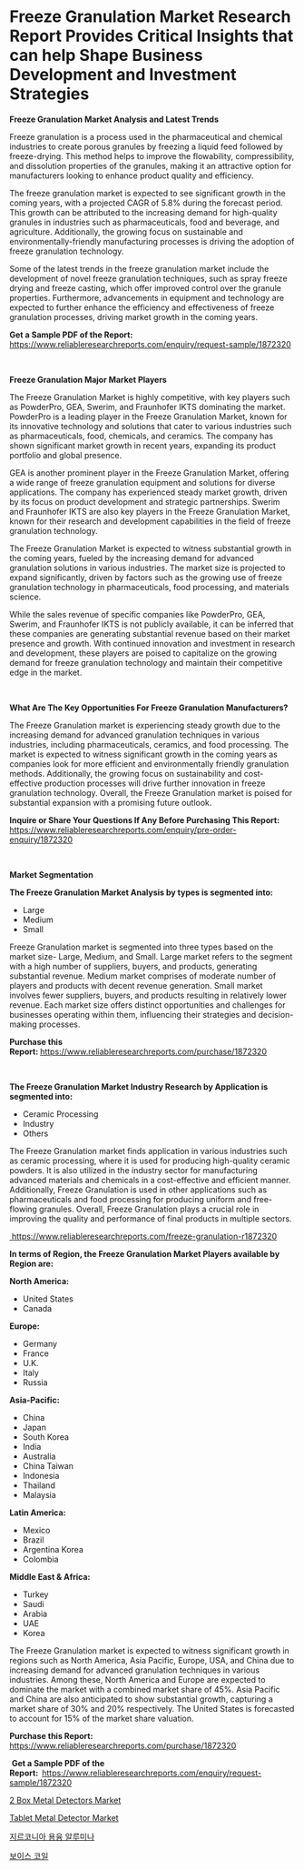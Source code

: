 <p><h1>Freeze Granulation Market Research Report Provides Critical Insights that can help Shape Business Development and Investment Strategies</h1></p><p><strong>Freeze Granulation Market Analysis and Latest Trends</strong></p>
<p><p>Freeze granulation is a process used in the pharmaceutical and chemical industries to create porous granules by freezing a liquid feed followed by freeze-drying. This method helps to improve the flowability, compressibility, and dissolution properties of the granules, making it an attractive option for manufacturers looking to enhance product quality and efficiency.</p><p>The freeze granulation market is expected to see significant growth in the coming years, with a projected CAGR of 5.8% during the forecast period. This growth can be attributed to the increasing demand for high-quality granules in industries such as pharmaceuticals, food and beverage, and agriculture. Additionally, the growing focus on sustainable and environmentally-friendly manufacturing processes is driving the adoption of freeze granulation technology.</p><p>Some of the latest trends in the freeze granulation market include the development of novel freeze granulation techniques, such as spray freeze drying and freeze casting, which offer improved control over the granule properties. Furthermore, advancements in equipment and technology are expected to further enhance the efficiency and effectiveness of freeze granulation processes, driving market growth in the coming years.</p></p>
<p><strong>Get a Sample PDF of the Report:&nbsp;</strong> <a href="https://www.reliableresearchreports.com/enquiry/request-sample/1872320">https://www.reliableresearchreports.com/enquiry/request-sample/1872320</a></p>
<p>&nbsp;</p>
<p><strong>Freeze Granulation Major Market Players</strong></p>
<p><p>The Freeze Granulation Market is highly competitive, with key players such as PowderPro, GEA, Swerim, and Fraunhofer IKTS dominating the market. PowderPro is a leading player in the Freeze Granulation Market, known for its innovative technology and solutions that cater to various industries such as pharmaceuticals, food, chemicals, and ceramics. The company has shown significant market growth in recent years, expanding its product portfolio and global presence.</p><p>GEA is another prominent player in the Freeze Granulation Market, offering a wide range of freeze granulation equipment and solutions for diverse applications. The company has experienced steady market growth, driven by its focus on product development and strategic partnerships. Swerim and Fraunhofer IKTS are also key players in the Freeze Granulation Market, known for their research and development capabilities in the field of freeze granulation technology.</p><p>The Freeze Granulation Market is expected to witness substantial growth in the coming years, fueled by the increasing demand for advanced granulation solutions in various industries. The market size is projected to expand significantly, driven by factors such as the growing use of freeze granulation technology in pharmaceuticals, food processing, and materials science.</p><p>While the sales revenue of specific companies like PowderPro, GEA, Swerim, and Fraunhofer IKTS is not publicly available, it can be inferred that these companies are generating substantial revenue based on their market presence and growth. With continued innovation and investment in research and development, these players are poised to capitalize on the growing demand for freeze granulation technology and maintain their competitive edge in the market.</p></p>
<p>&nbsp;</p>
<p><strong>What Are The Key Opportunities For Freeze Granulation Manufacturers?</strong></p>
<p><p>The Freeze Granulation market is experiencing steady growth due to the increasing demand for advanced granulation techniques in various industries, including pharmaceuticals, ceramics, and food processing. The market is expected to witness significant growth in the coming years as companies look for more efficient and environmentally friendly granulation methods. Additionally, the growing focus on sustainability and cost-effective production processes will drive further innovation in freeze granulation technology. Overall, the Freeze Granulation market is poised for substantial expansion with a promising future outlook.</p></p>
<p><strong>Inquire or Share Your Questions If Any Before Purchasing This Report:</strong> <a href="https://www.reliableresearchreports.com/enquiry/pre-order-enquiry/1872320">https://www.reliableresearchreports.com/enquiry/pre-order-enquiry/1872320</a></p>
<p>&nbsp;</p>
<p><strong>Market Segmentation</strong></p>
<p><strong>The Freeze Granulation Market Analysis by types is segmented into:</strong></p>
<p><ul><li>Large</li><li>Medium</li><li>Small</li></ul></p>
<p><p>Freeze Granulation market is segmented into three types based on the market size- Large, Medium, and Small. Large market refers to the segment with a high number of suppliers, buyers, and products, generating substantial revenue. Medium market comprises of moderate number of players and products with decent revenue generation. Small market involves fewer suppliers, buyers, and products resulting in relatively lower revenue. Each market size offers distinct opportunities and challenges for businesses operating within them, influencing their strategies and decision-making processes.</p></p>
<p><strong>Purchase this Report:&nbsp;</strong><a href="https://www.reliableresearchreports.com/purchase/1872320">https://www.reliableresearchreports.com/purchase/1872320</a></p>
<p>&nbsp;</p>
<p><strong>The Freeze Granulation Market Industry Research by Application is segmented into:</strong></p>
<p><ul><li>Ceramic Processing</li><li>Industry</li><li>Others</li></ul></p>
<p><p>The Freeze Granulation market finds application in various industries such as ceramic processing, where it is used for producing high-quality ceramic powders. It is also utilized in the industry sector for manufacturing advanced materials and chemicals in a cost-effective and efficient manner. Additionally, Freeze Granulation is used in other applications such as pharmaceuticals and food processing for producing uniform and free-flowing granules. Overall, Freeze Granulation plays a crucial role in improving the quality and performance of final products in multiple sectors.</p></p>
<p><a href="https://www.reliableresearchreports.com/freeze-granulation-r1872320">&nbsp;https://www.reliableresearchreports.com/freeze-granulation-r1872320</a></p>
<p><strong>In terms of Region, the Freeze Granulation Market Players available by Region are:</strong></p>
<p>
    <p> <strong> North America: </strong>
        <ul>
            <li>United States</li>
            <li>Canada</li>
        </ul>
        </p> 
    <p> <strong> Europe: </strong>
        <ul>
            <li>Germany</li>
            <li>France</li>
            <li>U.K.</li>
            <li>Italy</li>
            <li>Russia</li>
        </ul>
        </p> 
    <p> <strong> Asia-Pacific: </strong>
        <ul>
            <li>China</li>
            <li>Japan</li>
            <li>South Korea</li>
            <li>India</li>
            <li>Australia</li>
            <li>China Taiwan</li>
            <li>Indonesia</li>
            <li>Thailand</li>
            <li>Malaysia</li>
        </ul>
        </p> 
    <p> <strong> Latin America: </strong>
        <ul>
            <li>Mexico</li>
            <li>Brazil</li>
            <li>Argentina Korea</li>
            <li>Colombia</li>
        </ul>
        </p> 
    <p> <strong> Middle East & Africa: </strong>
        <ul>
            <li>Turkey</li>
            <li>Saudi</li>
            <li>Arabia</li>
            <li>UAE</li>
            <li>Korea</li>
        </ul>
    </p>
    </p>
<p><p>The Freeze Granulation market is expected to witness significant growth in regions such as North America, Asia Pacific, Europe, USA, and China due to increasing demand for advanced granulation techniques in various industries. Among these, North America and Europe are expected to dominate the market with a combined market share of 45%. Asia Pacific and China are also anticipated to show substantial growth, capturing a market share of 30% and 20% respectively. The United States is forecasted to account for 15% of the market share valuation.</p></p>
<p><strong>Purchase this Report: </strong><a href="https://www.reliableresearchreports.com/purchase/1872320">https://www.reliableresearchreports.com/purchase/1872320</a></p>
<p>&nbsp;<strong>Get a Sample PDF of the Report:&nbsp;&nbsp;</strong><a href="https://www.reliableresearchreports.com/enquiry/request-sample/1872320">https://www.reliableresearchreports.com/enquiry/request-sample/1872320</a></p>
<p><strong></strong></p>
<p><p><a href="https://github.com/peachesmcdowel1/Market-Research-Report-List-2/blob/main/2-box-metal-detectors-market.md">2 Box Metal Detectors Market</a></p><p><a href="https://github.com/edytherolanlouisejk1miz0wig/Market-Research-Report-List-2/blob/main/tablet-metal-detector-market.md">Tablet Metal Detector Market</a></p><p><a href="https://github.com/LanceOlsotn8978/Market-Research-Report-List-1/blob/main/831973420506.md">지르코니아 용융 알루미나</a></p><p><a href="https://github.com/Madalyell456456/Market-Research-Report-List-1/blob/main/120268320505.md">보이스 코일</a></p></p>